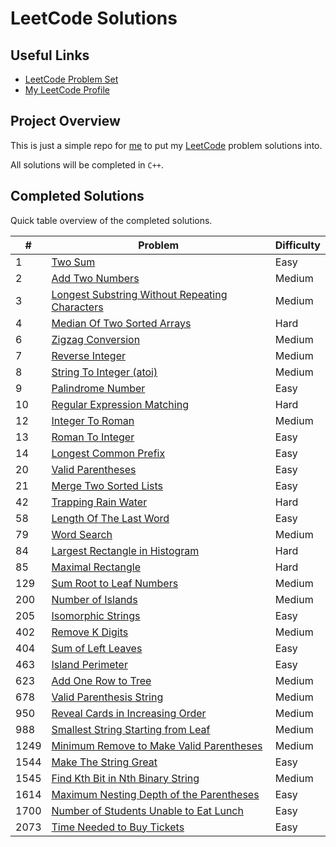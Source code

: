 # LeetCode Solutions

## Useful Links

- [LeetCode Problem Set](https://leetcode.com/problemset/)
- [My LeetCode Profile](https://leetcode.com/Jawdan)

## Project Overview

This is just a simple repo for [me](https://leetcode.com/Jawdan) to put my [LeetCode](https://leetcode.com/problemset/) problem solutions into.

All solutions will be completed in `C++`.

## Completed Solutions

Quick table overview of the completed solutions.

| #    | Problem                                                                                                         | Difficulty |
| ---- | --------------------------------------------------------------------------------------------------------------- | ---------- |
| 1    | [Two Sum](Solutions/0001.TwoSum.cpp)                                                                            | Easy       |
| 2    | [Add Two Numbers](Solutions/0002.AddTwoNumbers.cpp)                                                             | Medium     |
| 3    | [Longest Substring Without Repeating Characters](Solutions/0003.LongestSubstringWithoutRepeatingCharacters.cpp) | Medium     |
| 4    | [Median Of Two Sorted Arrays](Solutions/0004.MedianOfTwoSortedArrays.cpp)                                       | Hard       |
| 6    | [Zigzag Conversion](Solutions/0006.ZigzagConversion.cpp)                                                        | Medium     |
| 7    | [Reverse Integer](Solutions/0007.ReverseInteger.cpp)                                                            | Medium     |
| 8    | [String To Integer (atoi)](Solutions/0008.StringToIntegerAtoi.cpp)                                              | Medium     |
| 9    | [Palindrome Number](Solutions/0009.PalindromeNumber.cpp)                                                        | Easy       |
| 10   | [Regular Expression Matching](Solutions/0010.RegularExpressionMatching.cpp)                                     | Hard       |
| 12   | [Integer To Roman](Solutions/0012.IntegerToRoman.cpp)                                                           | Medium     |
| 13   | [Roman To Integer](Solutions/0013.RomanToInteger.cpp)                                                           | Easy       |
| 14   | [Longest Common Prefix](Solutions/0014.LongestCommonPrefix.cpp)                                                 | Easy       |
| 20   | [Valid Parentheses](Solutions/0020.ValidParentheses.cpp)                                                        | Easy       |
| 21   | [Merge Two Sorted Lists](Solutions/0021.MergeTwoSortedLists.cpp)                                                | Easy       |
| 42   | [Trapping Rain Water](Solutions/0042.TrappingRainWater.cpp)                                                     | Hard       |
| 58   | [Length Of The Last Word](Solutions/0058.LengthOfTheLastWord.cpp)                                               | Easy       |
| 79   | [Word Search](Solutions/0079.WordSearch.cpp)                                                                    | Medium     |
| 84   | [Largest Rectangle in Histogram](Solutions/0084.LargestRectangleInHistogram.cpp)                                | Hard       |
| 85   | [Maximal Rectangle](Solutions/0085.MaximalRectangle.cpp)                                                        | Hard       |
| 129  | [Sum Root to Leaf Numbers](Solutions/0129.SumRootToLeafNumbers.cpp)                                             | Medium     |
| 200  | [Number of Islands](Solutions/0200.NumberOfIslands.cpp)                                                         | Medium     |
| 205  | [Isomorphic Strings](Solutions/0205.IsomorphicStrings.cpp)                                                      | Easy       |
| 402  | [Remove K Digits](Solutions/0402.RemoveKDigits.cpp)                                                             | Medium     |
| 404  | [Sum of Left Leaves](Solutions/0404.SumOfLeftLeaves.cpp)                                                        | Easy       |
| 463  | [Island Perimeter](Solutions/0463.IslandPerimeter.cpp)                                                          | Easy       |
| 623  | [Add One Row to Tree](Solutions/0623.AddOneRowToTree.cpp)                                                       | Medium     |
| 678  | [Valid Parenthesis String](Solutions/0678.ValidParenthesisString.cpp)                                           | Medium     |
| 950  | [Reveal Cards in Increasing Order](Solutions/0950.RevealCardsInIncreasingOrder.cpp)                             | Medium     |
| 988  | [Smallest String Starting from Leaf](Solutions/0988.SmallestStringStartingFromLeaf.cpp)                         | Medium     |
| 1249 | [Minimum Remove to Make Valid Parentheses](Solutions/1249.MinimumRemoveToMakeValidParentheses.cpp)              | Medium     |
| 1544 | [Make The String Great](Solutions/1544.MakeTheStringGreat.cpp)                                                  | Easy       |
| 1545 | [Find Kth Bit in Nth Binary String](Solutions/1545.FindKthBitInNthBinaryString.cpp)                             | Medium     |
| 1614 | [Maximum Nesting Depth of the Parentheses](Solutions/1614.MaximumNestingDepthOfTheParentheses.cpp)              | Easy       |
| 1700 | [Number of Students Unable to Eat Lunch](Solutions/1700.NumberOfStudentsUnableToEatLunch.cpp)                   | Easy       |
| 2073 | [Time Needed to Buy Tickets](Solutions/2073.TimeNeededToBuyTickets.cpp)                                         | Easy       |